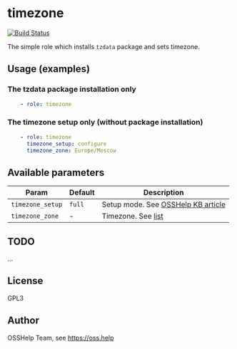 # timezone

[![Build Status](https://drone.osshelp.ru/api/badges/ansible/timezone/status.svg)](https://drone.osshelp.ru/ansible/timezone)

The simple role which installs `tzdata` package and sets timezone.

## Usage (examples)

### The tzdata package installation only

```yaml
    - role: timezone
```

### The timezone setup only (without package installation)

```yaml
    - role: timezone
      timezone_setup: configure
      timezone_zone: Europe/Moscow
```

## Available parameters

| Param | Default | Description |
| -------- | -------- | -------- |
| `timezone_setup`| `full` | Setup mode. See [OSSHelp KB article](https://oss.help/kb4895) |
| `timezone_zone` | - | Timezone. See [list](https://en.wikipedia.org/wiki/List_of_tz_database_time_zones) |

## TODO

...

## License

GPL3

## Author

OSSHelp Team, see <https://oss.help>

